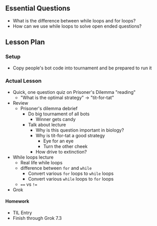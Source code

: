 ## Essential Questions

- What is the difference between while loops and for loops?
- How can we use while loops to solve open ended questions?

## Lesson Plan

### Setup

- Copy people's bot code into tournament and be prepared to run it

### Actual Lesson

- Quick, one question quiz on Prisoner's Dilemma "reading"
    - "What is the optimal strategy" -> "tit-for-tat"
- Review
    - Prisoner's dilemma debrief
        - Do big tournament of all bots
            - Winner gets candy
        - Talk about lecture
            - Why is this question important in biology?
            - Why is tit-for-tat a good strategy
                - Eye for an eye
                - Turn the other cheek
            - How drive to extinction?
- While loops lecture
    - Real life while loops
    - difference between `for` and `while`
        - Convert various `for` loops to `while` loops
        - Convert various `while` loops to `for` loops
    - `==` vs `!=`
- Grok

#### Homework

- TIL Entry
- Finish through Grok 7.3
